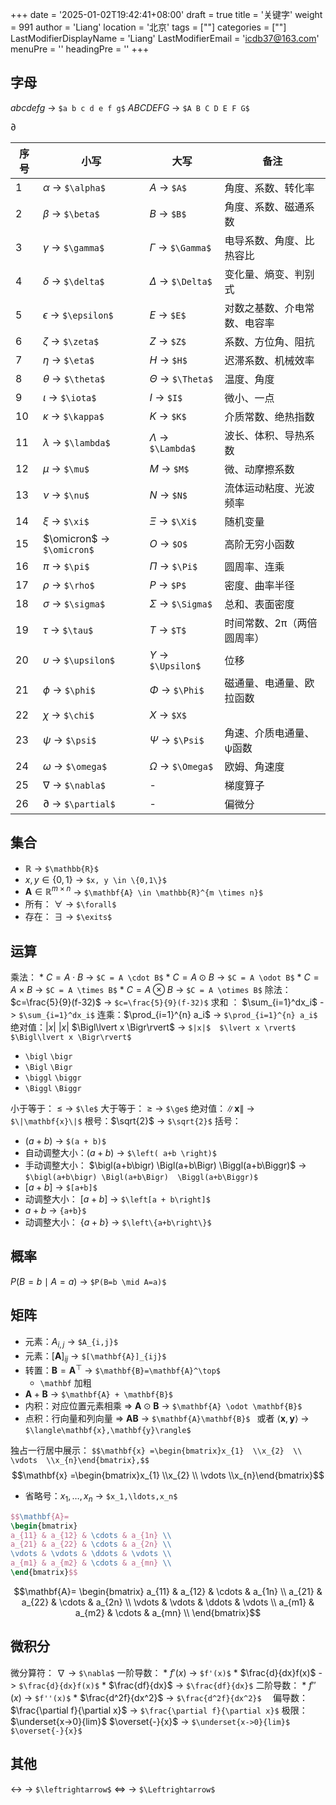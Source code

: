 +++
date = '2025-01-02T19:42:41+08:00'
draft = true
title = '关键字'
weight = 991
author = 'Liang'
location = '北京'
tags = [""]
categories = [""]
LastModifierDisplayName = 'Liang'
LastModifierEmail = 'icdb37@163.com'
menuPre = ''
headingPre = ''
+++


## 字母
$a b c d e f g$ -> `$a b c d e f g$`
$A B C D E F G$ -> `$A B C D E F G$`

$\partial$ 

| 序号  | 小写         | 大写         | 备注             |
| --- | ---------- | ---------- | -------------- |
| 1   | $\alpha$ -> `$\alpha$`   | $A$ -> `$A$`      | 角度、系数、转化率      |
| 2   | $\beta$ -> `$\beta$` | $B$ -> `$B$` | 角度、系数、磁通系数     |
| 3   | $\gamma$ -> `$\gamma$` | $\Gamma$ -> `$\Gamma$` | 电导系数、角度、比热容比   |
| 4   | $\delta$ -> `$\delta$ ` | $\Delta$ -> `$\Delta$` | 变化量、熵变、判别式     |
| 5   | $\epsilon$ -> `$\epsilon$` | $E$ -> `$E$` | 对数之基数、介电常数、电容率 |
| 6   | $\zeta$ -> `$\zeta$` | $Z$ -> `$Z$` | 系数、方位角、阻抗      |
| 7   | $\eta$ -> `$\eta$` | $H$ -> `$H$` | 迟滞系数、机械效率      |
| 8   | $\theta$ -> `$\theta$` | $\Theta$ -> `$\Theta$` | 温度、角度          |
| 9   | $\iota$ -> `$\iota$` | $I$ -> `$I$` | 微小、一点          |
| 10  | $\kappa$ -> `$\kappa$` | $K$ -> `$K$` | 介质常数、绝热指数      |
| 11  | $\lambda$ -> `$\lambda$` | $\Lambda$ -> `$\Lambda$` | 波长、体积、导热系数     |
| 12  | $\mu$ -> `$\mu$` | $M$ -> `$M$ ` | 微、动摩擦系数        |
| 13  | $\nu$ -> `$\nu$` | $N$ -> `$N$` | 流体运动粘度、光波频率    |
| 14  | $\xi$ -> `$\xi$` | $\Xi$ -> `$\Xi$` | 随机变量           |
| 15  | $\omicron$ -> `$\omicron$` | $O$ -> `$O$` | 高阶无穷小函数        |
| 16  | $\pi$ -> `$\pi$` | $\Pi$ -> `$\Pi$` | 圆周率、连乘         |
| 17  | $\rho$ -> `$\rho$` | $P$ -> `$P$` | 密度、曲率半径        |
| 18  | $\sigma$ -> `$\sigma$` | $\Sigma$ -> `$\Sigma$` | 总和、表面密度        |
| 19  | $\tau$ -> `$\tau$` | $T$ -> `$T$` | 时间常数、2π（两倍圆周率） |
| 20  | $\upsilon$ -> `$\upsilon$` | $\Upsilon$ -> `$\Upsilon$` | 位移             |
| 21  | $\phi$ -> `$\phi$` | $\Phi$ -> `$\Phi$` | 磁通量、电通量、欧拉函数   |
| 22  | $\chi$ -> `$\chi$` | $X$ -> `$X$` |                |
| 23  | $\psi$ -> `$\psi$` | $\Psi$ -> `$\Psi$` | 角速、介质电通量、ψ函数   |
| 24  | $\omega$ -> `$\omega$` | $\Omega$ -> `$\Omega$` | 欧姆、角速度         |
| 25  | $\nabla$ -> `$\nabla$` | -          | 梯度算子           |
| 26  | $\partial$ -> `$\partial$` |   -         | 偏微分          |

## 集合
* $\mathbb{R}$ -> `$\mathbb{R}$`
* $x, y \in \{0,1\}$ -> `$x, y \in \{0,1\}$`
* $\mathbf{A} \in \mathbb{R}^{m \times n}$ -> `$\mathbf{A} \in \mathbb{R}^{m \times n}$`
* 所有： $\forall$ -> `$\forall$`
* 存在： $\exists$ -> `$\exits$`

## 运算
乘法：
	* $C = A \cdot B$ -> `$C = A \cdot B$`
	* $C = A \odot B$ -> `$C = A \odot B$` 
	* $C = A \times B$ -> `$C = A \times B$`
	* $C = A \otimes B$ -> `$C = A \otimes B$`
除法： $c=\frac{5}{9}(f-32)$ -> `$c=\frac{5}{9}(f-32)$`
求和 ： $\sum_{i=1}^dx_i$ -> `$\sum_{i=1}^dx_i$`
连乘：$\prod_{i=1}^{n} a_i$ -> `$\prod_{i=1}^{n} a_i$`
绝对值：$|x|$  $\lvert x \rvert$ $\Bigl\lvert x \Bigr\rvert$ -> `$|x|$  $\lvert x \rvert$ $\Bigl\lvert x \Bigr\rvert$`
* `\bigl` `\bigr`
* `\Bigl` `\Bigr`
* `\biggl` `\biggr`
* `\Biggl` `\Biggr`

小于等于： $\le$ -> `$\le$`
大于等于： $\ge$ -> `$\ge$`
绝对值：$\|\mathbf{x}\|$ -> `$\|\mathbf{x}\|$`
根号：$\sqrt{2}$ -> `$\sqrt{2}$`
括号：
* $(a + b)$ -> `$(a + b)$`
* 自动调整大小：$\left( a+b \right)$ -> `$\left( a+b \right)$`
* 手动调整大小： $\bigl(a+b\bigr) \Bigl(a+b\Bigr)  \Biggl(a+b\Biggr)$ -> `$\bigl(a+b\bigr) \Bigl(a+b\Bigr)  \Biggl(a+b\Biggr)$`
* $[a+b]$ -> `$[a+b]$`
* 动调整大小： $\left[a + b\right]$ -> `$\left[a + b\right]$`
* ${a+b}$ -> `{a+b}$`
* 动调整大小： $\left\{a+b\right\}$ -> `$\left\{a+b\right\}$`
## 概率
$P(B=b \mid A=a)$ -> `$P(B=b \mid A=a)$`

## 矩阵

* 元素：$A_{i,j}$ -> `$A_{i,j}$`
* 元素：$[\mathbf{A}]_{ij}$ -> `$[\mathbf{A}]_{ij}$`
* 转置：$\mathbf{B}=\mathbf{A}^\top$ -> `$\mathbf{B}=\mathbf{A}^\top$ `
    * `\mathbf` 加粗
* $\mathbf{A} + \mathbf{B}$  -> `$\mathbf{A} + \mathbf{B}$`
* 内积：对应位置元素相乘 => $\mathbf{A} \odot \mathbf{B}$ -> `$\mathbf{A} \odot \mathbf{B}$`
* 点积：行向量和列向量 => $\mathbf{A}\mathbf{B}$ -> `$\mathbf{A}\mathbf{B}$ ` 或者 $\langle\mathbf{x},\mathbf{y}\rangle$ -> `$\langle\mathbf{x},\mathbf{y}\rangle$`

独占一行居中展示： `$$\mathbf{x} =\begin{bmatrix}x_{1}  \\x_{2}  \\ \vdots  \\x_{n}\end{bmatrix},$$`
$$\mathbf{x} =\begin{bmatrix}x_{1}  \\x_{2}  \\ \vdots  \\x_{n}\end{bmatrix}$$

* 省略号：$x_1,\ldots,x_n$ -> `$x_1,\ldots,x_n$`

```latex
$$\mathbf{A}=
\begin{bmatrix} 
a_{11} & a_{12} & \cdots & a_{1n} \\
a_{21} & a_{22} & \cdots & a_{2n} \\
\vdots & \vdots & \ddots & \vdots \\
a_{m1} & a_{m2} & \cdots & a_{mn} \\
\end{bmatrix}$$
```
$$\mathbf{A}=
\begin{bmatrix} 
a_{11} & a_{12} & \cdots & a_{1n} \\
a_{21} & a_{22} & \cdots & a_{2n} \\
\vdots & \vdots & \ddots & \vdots \\
a_{m1} & a_{m2} & \cdots & a_{mn} \\
\end{bmatrix}$$

## 微积分
微分算符： $\nabla$ -> `$\nabla$`
一阶导数：
    * $f'(x)$ -> `$f'(x)$`
    * $\frac{d}{dx}f(x)$ -> `$\frac{d}{dx}f(x)$`
    * $\frac{df}{dx}$ -> `$\frac{df}{dx}$`
二阶导数：
    * $f''(x)$ -> `$f''(x)$`
    * $\frac{d^2f}{dx^2}$ -> `$\frac{d^2f}{dx^2}$  `
偏导数： $\frac{\partial f}{\partial x}$ -> `$\frac{\partial f}{\partial x}$`
极限：$\underset{x->0}{lim}$  $\overset{-}{x}$ -> `$\underset{x->0}{lim}$  $\overset{-}{x}$`

## 其他

$\leftrightarrow$ -> `$\leftrightarrow$`
$\Leftrightarrow$ -> `$\Leftrightarrow$`
